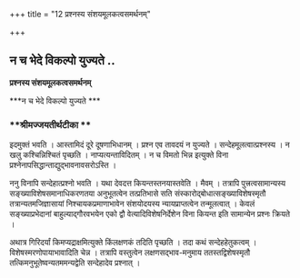 +++
title = "12 प्रश्नस्य संशयमूलकत्वसमर्थनम्"

+++


## न च भेदे विकल्पो युज्यते ..

**प्रश्नस्य संशयमूलकत्वसमर्थनम्**

***न च भेदे विकल्पो युज्यते ***

### **श्रीमज्जयतीर्थटीका **

इदमुक्तं भवति । आस्तामिदं दूरे दूषणाभिधानम् । प्रश्न एव तावदयं न युज्यते । सन्देहमूलत्वात्प्रश्नस्य । न खलु कश्चिन्निश्चितं पृच्छति । नाप्यत्यन्ताविदितम् । न च विमतो भिन्न इत्युक्ते विना प्रश्नेनापसिद्धान्ताद्युद्भावनावसरोऽस्ति ।

ननु विनापि सन्देहात्प्रश्नो भवति । यथा देवदत्त कियन्तस्तनयास्तवेति । मैवम् । तत्रापि पुत्त्रत्वसामान्यस्य सङ्ख्याविशेषसमानाधिकरणतया अनुभूतत्वेन तत्प्रतिभासे सति संस्कारोद्बोधात्सङ्ख्याविशेषस्मृतौ तत्रान्यतमजिज्ञासायां निश्चायकप्रमाणाभावेन संशयोदयस्य न्यायप्राप्तत्वेन तन्मूलत्वात् । केवलं सङ्ख्याप्रभेदानां बाहुल्याद्गौरवभयेन एको द्वौ वेत्यादिविशेषनिर्देशेन विना कियन्त इति सामान्येन प्रश्नः क्रियते ।

अथात्र गिरिदर्यां किमप्यद्राक्षमित्युक्ते किंलक्षणकं तदिति पृच्छति । तदा कथं सन्देहहेतुकत्वम् । विशेषस्मरणोपायाभावादिति चेन्न । तत्रापि वस्तुत्वेन लक्षणसद्भाव-मनुमाय ततस्तद्विशेषस्मृतौ तत्किमनुभूतेष्वन्यतममन्यद्वेति सन्देहादेव प्रश्नात् ।

